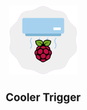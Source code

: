 <p align="center">
  <img width="180px" src="./assets/logo.png">
  <h1 align="center">Cooler Trigger</h1>
</p>
